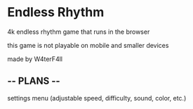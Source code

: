 # Endless Rhythm

4k endless rhythm game that runs in the browser

this game is not playable on mobile and smaller devices

made by W4terF4ll

## -- PLANS --

settings menu (adjustable speed, difficulty, sound, color, etc.)
